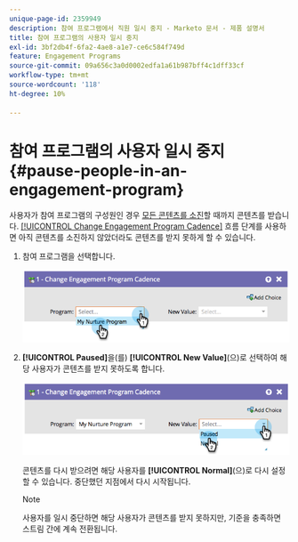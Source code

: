 ```yaml
---
unique-page-id: 2359949
description: 참여 프로그램에서 직원 일시 중지 - Marketo 문서 - 제품 설명서
title: 참여 프로그램의 사용자 일시 중지
exl-id: 3bf2db4f-6fa2-4ae8-a1e7-ce6c584f749d
feature: Engagement Programs
source-git-commit: 09a656c3a0d0002edfa1a61b987bff4c1dff33cf
workflow-type: tm+mt
source-wordcount: '118'
ht-degree: 10%

---
```


# 참여 프로그램의 사용자 일시 중지 {#pause-people-in-an-engagement-program}

사용자가 참여 프로그램의 구성원인 경우 [모든 콘텐츠를 소진](people-who-have-exhausted-content.md)할 때까지 콘텐츠를 받습니다. [[!UICONTROL Change Engagement Program Cadence]](/help/marketo/product-docs/core-marketo-concepts/smart-campaigns/program-flow-actions/change-engagement-program-cadence.md) 흐름 단계를 사용하면 아직 콘텐츠를 소진하지 않았더라도 콘텐츠를 받지 못하게 할 수 있습니다.

1. 참여 프로그램을 선택합니다.

   ![](assets/image2014-9-22-14-3a49-3a27.png)

1. **[!UICONTROL Paused]**&#x200B;을(를) **[!UICONTROL New Value]**(으)로 선택하여 해당 사용자가 콘텐츠를 받지 못하도록 합니다.

   ![](assets/image2014-9-22-14-3a49-3a31.png)

   콘텐츠를 다시 받으려면 해당 사용자를 **[!UICONTROL Normal]**(으)로 다시 설정할 수 있습니다. 중단했던 지점에서 다시 시작됩니다.

   >[!NOTE]
   >
   >사용자를 일시 중단하면 해당 사용자가 콘텐츠를 받지 못하지만, 기준을 충족하면 스트림 간에 계속 전환됩니다.
